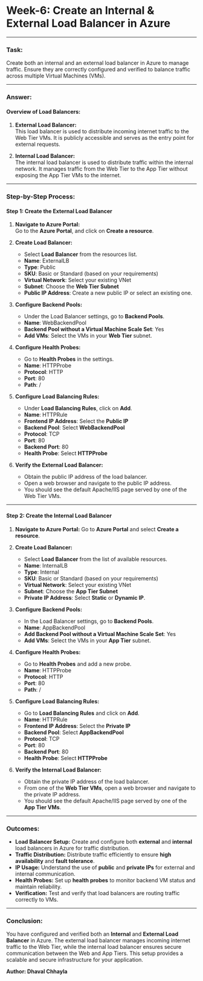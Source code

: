 # **Week-6: Create an Internal & External Load Balancer in Azure**

---

### **Task:**  
Create both an internal and an external load balancer in Azure to manage traffic. Ensure they are correctly configured and verified to balance traffic across multiple Virtual Machines (VMs).

---

### **Answer:**  

#### **Overview of Load Balancers:**
1. **External Load Balancer:**  
   This load balancer is used to distribute incoming internet traffic to the Web Tier VMs. It is publicly accessible and serves as the entry point for external requests.

2. **Internal Load Balancer:**  
   The internal load balancer is used to distribute traffic within the internal network. It manages traffic from the Web Tier to the App Tier without exposing the App Tier VMs to the internet.

---

### **Step-by-Step Process:**

#### **Step 1: Create the External Load Balancer**

1. **Navigate to Azure Portal:**  
   Go to the **Azure Portal**, and click on **Create a resource**.
   
2. **Create Load Balancer:**
   - Select **Load Balancer** from the resources list.
   - **Name**: ExternalLB
   - **Type**: Public
   - **SKU**: Basic or Standard (based on your requirements)
   - **Virtual Network**: Select your existing VNet
   - **Subnet**: Choose the **Web Tier Subnet**
   - **Public IP Address**: Create a new public IP or select an existing one.

3. **Configure Backend Pools:**
   - Under the Load Balancer settings, go to **Backend Pools**.
   - **Name**: WebBackendPool
   - **Backend Pool without a Virtual Machine Scale Set**: Yes
   - **Add VMs**: Select the VMs in your **Web Tier** subnet.

4. **Configure Health Probes:**
   - Go to **Health Probes** in the settings.
   - **Name**: HTTPProbe
   - **Protocol**: HTTP
   - **Port**: 80
   - **Path**: /

5. **Configure Load Balancing Rules:**
   - Under **Load Balancing Rules**, click on **Add**.
   - **Name**: HTTPRule
   - **Frontend IP Address**: Select the **Public IP**
   - **Backend Pool**: Select **WebBackendPool**
   - **Protocol**: TCP
   - **Port**: 80
   - **Backend Port**: 80
   - **Health Probe**: Select **HTTPProbe**

6. **Verify the External Load Balancer:**
   - Obtain the public IP address of the load balancer.
   - Open a web browser and navigate to the public IP address.
   - You should see the default Apache/IIS page served by one of the Web Tier VMs.

---

#### **Step 2: Create the Internal Load Balancer**

1. **Navigate to Azure Portal:**
   Go to **Azure Portal** and select **Create a resource**.

2. **Create Load Balancer:**
   - Select **Load Balancer** from the list of available resources.
   - **Name**: InternalLB
   - **Type**: Internal
   - **SKU**: Basic or Standard (based on your requirements)
   - **Virtual Network**: Select your existing VNet
   - **Subnet**: Choose the **App Tier Subnet**
   - **Private IP Address**: Select **Static** or **Dynamic IP**.

3. **Configure Backend Pools:**
   - In the Load Balancer settings, go to **Backend Pools**.
   - **Name**: AppBackendPool
   - **Add Backend Pool without a Virtual Machine Scale Set**: Yes
   - **Add VMs**: Select the VMs in your **App Tier** subnet.

4. **Configure Health Probes:**
   - Go to **Health Probes** and add a new probe.
   - **Name**: HTTPProbe
   - **Protocol**: HTTP
   - **Port**: 80
   - **Path**: /

5. **Configure Load Balancing Rules:**
   - Go to **Load Balancing Rules** and click on **Add**.
   - **Name**: HTTPRule
   - **Frontend IP Address**: Select the **Private IP**
   - **Backend Pool**: Select **AppBackendPool**
   - **Protocol**: TCP
   - **Port**: 80
   - **Backend Port**: 80
   - **Health Probe**: Select **HTTPProbe**

6. **Verify the Internal Load Balancer:**
   - Obtain the private IP address of the load balancer.
   - From one of the **Web Tier VMs**, open a web browser and navigate to the private IP address.
   - You should see the default Apache/IIS page served by one of the **App Tier VMs**.

---

### **Outcomes:**

- **Load Balancer Setup:** Create and configure both **external** and **internal** load balancers in Azure for traffic distribution.
- **Traffic Distribution:** Distribute traffic efficiently to ensure **high availability** and **fault tolerance**.
- **IP Usage:** Understand the use of **public** and **private IPs** for external and internal communication.
- **Health Probes:** Set up **health probes** to monitor backend VM status and maintain reliability.
- **Verification:** Test and verify that load balancers are routing traffic correctly to VMs.


---

### **Conclusion:**
You have configured and verified both an **Internal** and **External Load Balancer** in Azure. The external load balancer manages incoming internet traffic to the Web Tier, while the internal load balancer ensures secure communication between the Web and App Tiers. This setup provides a scalable and secure infrastructure for your application.

**Author: Dhaval Chhayla**
